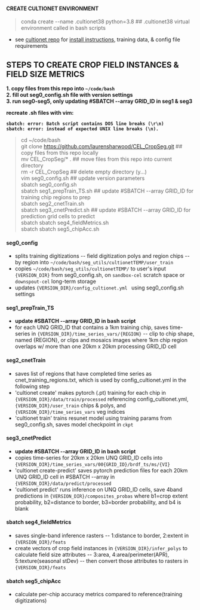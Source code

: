 #### CREATE CULTIONET ENVIRONMENT  
> conda create --name .cultionet38 python=3.8  ## .cultionet38 virtual environment called in bash scripts    
* see [cultionet repo](https://github.com/jgrss/cultionet) for [install instructions](https://github.com/jgrss/cultionet?tab=readme-ov-file#installation), training data, & config file requirements     

## STEPS TO CREATE CROP FIELD INSTANCES & FIELD SIZE METRICS  
<b>1. copy files from this repo into ```~/code/bash```   
2. fill out seg0_config.sh file with version settings   
3. run seg0-seg5, only updating #SBATCH --array GRID_ID in seg1 & seg3   

recreate .sh files with vim:   

```
sbatch: error: Batch script contains DOS line breaks (\r\n)
sbatch: error: instead of expected UNIX line breaks (\n).
```  


</b> 

> cd ~/code/bash   
> git clone https://github.com/laurensharwood/CEL_CropSeg.git ## copy files from this repo locally      
> mv CEL_CropSeg/* . ## move files from this repo into current directory      
> rm -r CEL_CropSeg ## delete empty directory (y...)       
> vim seg0_config.sh ## update version parameters      
> sbatch seg0_config.sh  
> sbatch seg1_prepTrain_TS.sh ## update #SBATCH --array GRID_ID for training chip regions to prep     
> sbatch seg2_cnetTrain.sh   
> sbatch seg3_cnetPredict.sh ## update #SBATCH --array GRID_ID for prediction grid cells to predict    
> sbatch sbatch seg4_fieldMetrics.sh  
> sbatch sbatch seg5_chipAcc.sh   

 
   
#### <b>seg0_config</b>     
* splits training digitizations -- field digitization polys and region chips --  by region into ```~/code/bash/seg_utils/cultionetTEMP/user_train```   
* copies ```~/code/bash/seg_utils/cultionetTEMP/``` to user's input ```{VERSION_DIR}``` from seg0_config.sh, on ```sandbox-cel``` scratch space or ```downspout-cel``` long-term storage       
* updates  ```{VERSION_DIR}/config_cultionet.yml ``` using seg0_config.sh settings         

#### <b>seg1_prepTrain_TS</b>    
* <b>update #SBATCH --array GRID_ID in bash script</b>       
* for each UNQ GRID_ID that contains a 1km training chip, saves time-series in ```{VERSION_DIR}/time_series_vars/{REGION}``` -- clip to chip shape, named {REGION}, or clips and mosaics images where 1km chip region overlaps w/ more than one 20km x 20km processing GRID_ID cell        

#### <b>seg2_cnetTrain</b>    
* saves list of regions that have completed time series as cnet_training_regions.txt, which is used by config_cultionet.yml in the following step   
* 'cultionet create' makes pytorch (.pt) training for each chip in ```{VERSION_DIR}/data/train/processed``` referencing config_cultionet.yml, ```{VERSION_DIR}/user_train``` chips & polys, and ```{VERSION_DIR}/time_series_vars``` veg indices  
* 'cultionet train' trains resunet model using training params from seg0_config.sh, saves model checkpoint in  ```ckpt```   

#### <b>seg3_cnetPredict</b>     
* <b>update #SBATCH --array GRID_ID in bash script</b>        
* copies time-series for 20km x 20km UNQ GRID_ID cells into ```{VERSION_DIR}/time_series_vars/00{GRID_ID}/brdf_ts/ms/{VI}```       
* 'cultionet create-predict' saves pytorch prediction files for each 20km UNQ GRID_ID cell in #SBATCH --array in ```{VERSION_DIR}/data/predict/processed```   
* 'cultionet predict' runs inference on UNQ GRID_ID cells, save 4band predictions in ```{VERSION_DIR}/composites_probas``` where b1=crop extent probability, b2=distance to border, b3=border probability, and b4 is blank     

#### <b>sbatch seg4_fieldMetrics</b>    
* saves single-band inference rasters -- 1:distance to border, 2:extent in ```{VERSION_DIR}/feats```  
* create vectors of crop field instances in  ```{VERSION_DIR}/infer_polys``` to calculate field size attributes -- 3:area, 4:area/perimeter(APR), 5:texture(seasonal stDev) -- then convert those attributes to rasters in ```{VERSION_DIR}/feats``` 
  

#### <b>sbatch seg5_chipAcc</b>    
* calculate per-chip accuracy metrics compared to reference(training digitizations)       

